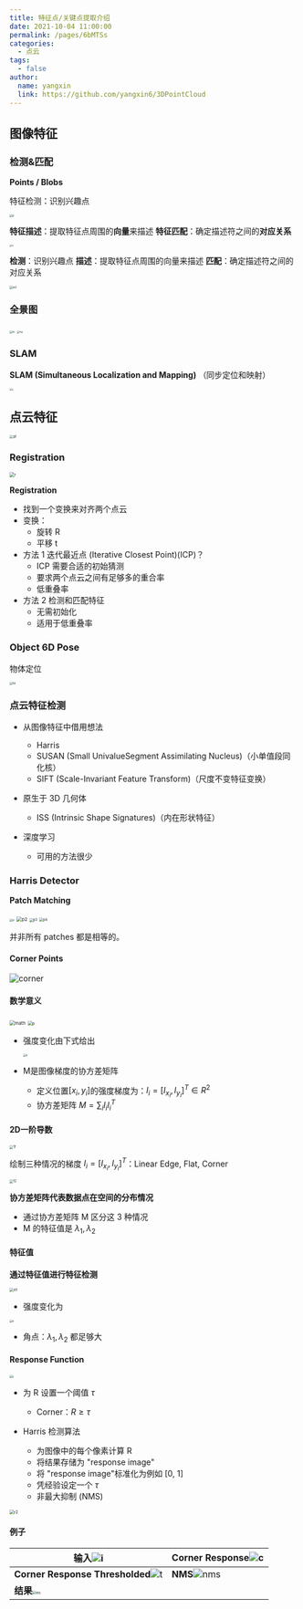```yaml
---
title: 特征点/关键点提取介绍
date: 2021-10-04 11:00:00
permalink: /pages/6bMTSs
categories: 
  - 点云
tags: 
  - false
author: 
  name: yangxin
  link: https://github.com/yangxin6/3DPointCloud
---
```


## 图像特征

### 检测&匹配

**Points / Blobs**

特征检测：识别兴趣点

<img src="https://cdn.jsdelivr.net/gh/yangxin6/img-hosting@master/images/p.4l4ad9o1ocq0.jpg" alt="p" style="zoom:31%;" />



**特征描述**：提取特征点周围的**向量**来描述
**特征匹配**：确定描述符之间的**对应关系**

<img src="https://cdn.jsdelivr.net/gh/yangxin6/img-hosting@master/images/m.2uzz1q2agfq0.png" alt="m" style="zoom:23%;" />



**检测**：识别兴趣点
**描述**：提取特征点周围的向量来描述
**匹配**：确定描述符之间的对应关系

<img src="https://cdn.jsdelivr.net/gh/yangxin6/img-hosting@master/images/m1.93pcr9totus.jpg" alt="m1" style="zoom:36%;" />



### 全景图

<img src="https://cdn.jsdelivr.net/gh/yangxin6/img-hosting@master/images/m.1qcsqshgmwf4.jpg" alt="m" style="zoom:31%;" />

<img src="https://cdn.jsdelivr.net/gh/yangxin6/img-hosting@master/images/m2.3g79lefjbju0.jpg" alt="m2" style="zoom:29%;" />

### SLAM

**SLAM (Simultaneous Localization and Mapping)** （同步定位和映射）

<img src="https://cdn.jsdelivr.net/gh/yangxin6/img-hosting@master/images/s.19urjl3jayyo.jpg" alt="s" style="zoom:27%;" />

## 点云特征

<img src="https://cdn.jsdelivr.net/gh/yangxin6/img-hosting@master/images/pf.14okib0x4co0.png" alt="pf" style="zoom:40%;" />

### Registration

<img src="https://cdn.jsdelivr.net/gh/yangxin6/img-hosting@master/images/r.6ubomuq78740.jpg" alt="r" style="zoom:52%;" />

**Registration**

- 找到一个变换来对齐两个点云
- 变换：
  - 旋转 R
  - 平移 t
- 方法 1 迭代最近点 (Iterative Closest Point)(ICP)？
  - ICP 需要合适的初始猜测
  - 要求两个点云之间有足够多的重合率
  - 低重叠率
- 方法 2 检测和匹配特征
  - 无需初始化
  - 适用于低重叠率



### Object 6D Pose

物体定位

<img src="https://cdn.jsdelivr.net/gh/yangxin6/img-hosting@master/images/6d.srnrza77uqo.jpg" alt="6d" style="zoom:31%;" />

### 点云特征检测

- 从图像特征中借用想法
  - Harris
  - SUSAN (Small UnivalueSegment Assimilating Nucleus)（小单值段同化核）
  - SIFT (Scale-Invariant Feature Transform)（尺度不变特征变换）

- 原生于 3D 几何体
  - ISS (Intrinsic Shape Signatures)（内在形状特征）
- 深度学习
  - 可用的方法很少



### Harris Detector

**Patch Matching**

<img src="https://cdn.jsdelivr.net/gh/yangxin6/img-hosting@master/images/p.1zz70hdgrsbk.png" alt="p" style="zoom:33%;" />

<img src="https://cdn.jsdelivr.net/gh/yangxin6/img-hosting@master/images/p2.4zm5atjj4740.jpg" alt="p2" style="zoom:58%;" />

<img src="https://cdn.jsdelivr.net/gh/yangxin6/img-hosting@master/images/p3.550t6i5sves0.jpg" alt="p3" style="zoom:40%;" />

<img src="https://cdn.jsdelivr.net/gh/yangxin6/img-hosting@master/images/p4.1w7t1mkre9mo.jpg" alt="p4" style="zoom:41%;" />

并非所有 patches 都是相等的。

#### Corner Points

![corner](https://cdn.jsdelivr.net/gh/yangxin6/img-hosting@master/images/corner.1z36zfzhh3j4.png)

#### 数学意义

<img src="https://cdn.jsdelivr.net/gh/yangxin6/img-hosting@master/images/math.5ria6ys9qvk0.png" alt="math" style="zoom:57%;" />

<img src="https://cdn.jsdelivr.net/gh/yangxin6/img-hosting@master/images/p.5ojud9cbpjs0.png" alt="p" style="zoom:50%;" />

- 强度变化由下式给出

  <img src="https://cdn.jsdelivr.net/gh/yangxin6/img-hosting@master/images/e.5y6fq63qs500.jpg" alt="e" style="zoom:32%;" /> 

- M是图像梯度的协方差矩阵
  - 定义位置$[x_i,y_i]$的强度梯度为：$I_i = [I_{x_i},I_{y_i}]^T \in R^2$
  - 协方差矩阵 $M = \sum_iI_iI_i^T$

#### 2D一阶导数

<img src="https://cdn.jsdelivr.net/gh/yangxin6/img-hosting@master/images/1f.5mh0e5ji8j80.png" alt="1f" style="zoom:40%;" />



绘制三种情况的梯度 $I_i = [I_{x_i},I_{y_i}]^T$：Linear Edge, Flat, Corner

<img src="https://cdn.jsdelivr.net/gh/yangxin6/img-hosting@master/images/f2.1585wkem49c0.png" alt="f2" style="zoom:40%;" />

**协方差矩阵代表数据点在空间的分布情况**

- 通过协方差矩阵 M 区分这 3 种情况
- M 的特征值是 $\lambda_1,\lambda_2$

#### 特征值

**通过特征值进行特征检测**

<img src="https://cdn.jsdelivr.net/gh/yangxin6/img-hosting@master/images/e1.5lxt6bwpzt00.jpg" alt="e1" style="zoom:46%;" /> 

- 强度变化为

<img src="https://cdn.jsdelivr.net/gh/yangxin6/img-hosting@master/images/e.5y6fq63qs500.jpg" alt="e" style="zoom:32%;" /> 

- 角点：$\lambda_1,\lambda_2$ 都足够大

#### Response Function

<img src="https://cdn.jsdelivr.net/gh/yangxin6/img-hosting@master/images/r.5iaupw9a2380.png" alt="r" style="zoom:35%;" /> 



- 为 R 设置一个阈值 $\tau$

  - Corner：$R \geq \tau$

  

- Harris 检测算法

  - 为图像中的每个像素计算 R
  - 将结果存储为 "response image"
  - 将 "response image"标准化为例如 [0, 1]
  - 凭经验设定一个 $\tau$
  - 非最大抑制 (NMS)

<img src="https://cdn.jsdelivr.net/gh/yangxin6/img-hosting@master/images/r2.5pvw6me6pao0.jpg" alt="r2" style="zoom:49%;" />

#### 例子

| 输入![i](https://cdn.jsdelivr.net/gh/yangxin6/img-hosting@master/images/i.4htfws7u2s80.jpg) | Corner Response![c](https://cdn.jsdelivr.net/gh/yangxin6/img-hosting@master/images/c.4j4wghnddkw0.jpg) |
| ------------------------------------------------------------ | ------------------------------------------------------------ |
| **Corner Response Thresholded**![t](https://cdn.jsdelivr.net/gh/yangxin6/img-hosting@master/images/t.2fk8qk0a5xog.jpg) | **NMS**![nms](https://cdn.jsdelivr.net/gh/yangxin6/img-hosting@master/images/nms.49sxxe1do5o0.jpg) |
| **结果**<img src="https://cdn.jsdelivr.net/gh/yangxin6/img-hosting@master/images/res.5wh6x5jvemg0.jpg" alt="res" style="zoom:36%;" />                                                               |



